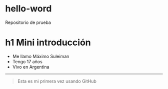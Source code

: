 # hello-word
Repositorio de prueba

# h1 Mini introducción

- Me llamo Máximo Suleiman
- Tengo 17 años
- Vivo en Argentina
---
>Esta es mi primera vez usando GitHub
